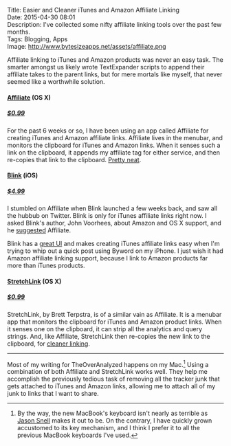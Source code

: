 Title: Easier and Cleaner iTunes and Amazon Affiliate Linking  
Date: 2015-04-30 08:01  
Description: I've collected some nifty affiliate linking tools over the past few months.  
Tags: Blogging, Apps  
Image: http://www.bytesizeapps.net/assets/affiliate.png  

Affiliate linking to iTunes and Amazon products was never an easy task. The smarter amongst us likely wrote TextExpander scripts to append their affiliate takes to the parent links, but for mere mortals like myself, that never seemed like a worthwhile solution. 

#### [Affiliate][1] (OS X)

##### [$0.99][2]

For the past 6 weeks or so, I have been using an app called Affiliate for creating iTunes and Amazon affiliate links. Affiliate lives in the menubar, and monitors the clipboard for iTunes and Amazon links. When it senses such a link on the clipboard, it appends my affiliate tag for either service, and then re-copies that link to the clipboard. [Pretty neat][3]. 

#### [Blink][4] (iOS)

##### [$4.99][5]

I stumbled on Affiliate when Blink launched a few weeks back, and saw all the hubbub on Twitter. Blink is only for iTunes affiliate links right now. I asked Blink's author, John Voorhees, about Amazon and OS X support, and he [suggested][6] Affiliate. 

Blink has a [great UI][7] and makes creating iTunes affiliate links easy when I'm trying to whip out a quick post using Byword on my iPhone. I just wish it had Amazon affiliate linking support, because I link to Amazon products far more than iTunes products.

#### [StretchLink][8] (OS X)

##### [$0.99][8]

StretchLink, by Brett Terpstra, is of a similar vain as Affiliate. It is a menubar app that monitors the clipboard for iTunes and Amazon product links. When it senses one on the clipboard, it can strip all the analytics and query strings. And, like Affiliate, StretchLink then re-copies the new link to the clipboard, for [cleaner linking][10].

***

Most of my writing for TheOverAnalyzed happens on my Mac.[^1] Using a combination of both Affiliate and StretchLink works well. They help me accomplish the previously tedious task of removing all the tracker junk that gets attached to iTunes and Amazon links, allowing me to attach all of my junk to links that I want to share.

[^1]: By the way, the new MacBook's keyboard isn't nearly as terrible as [Jason Snell][a] makes it out to be. On the contrary, I have quickly grown accustomed to its key mechanism, and I think I prefer it to all the previous MacBook keyboards I've used.

[a]: http://sixcolors.com/post/2015/04/the-new-macbook-a-reviewers-notebook/ "Jason Snell reviews the 2015 MacBook"

[1]: http://www.bytesizeapps.net "Creators of Affiliate for Mac"
[2]: https://itunes.apple.com/us/app/affiliate/id789724698?at=1l3vx9s "Affiliate on the Mac App Store"
[3]: http://www.macstories.net/reviews/quick-itunes-affiliate-link-creation-with-affiliate-for-mac/ "Federico Vitcci's post on Affiliate for Mac"
[4]: http://squibner.com/blink "Developer of Blink for iOS"
[5]: https://itunes.apple.com/us/app/blink-better-affiliate-links/id946766863?at=1l3vx9s "Blink on the App Store"
[6]: https://twitter.com/johnvoorhees/status/578559560564146176 "John Voorhees suggesting Affiliate to me"
[7]: http://www.macstories.net/reviews/blink-effortless-affiliate-link-generation-on-ios/ "Federico Viticci reviews Blink for iOS"
[8]: http://stretchlinkapp.com/ "Project page for StretchLink"
[10]: http://www.macstories.net/linked/stretchlink-unshortens-and-cleans-urls-from-your-menu-bar/ "Federico Viticci reviews StretchLink for Mac"